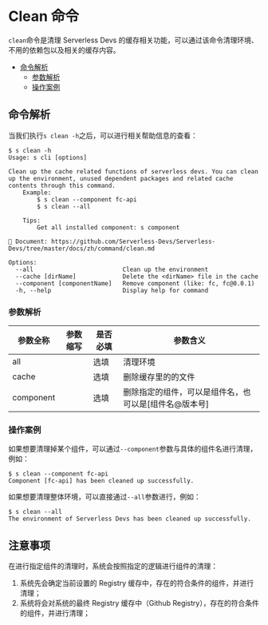 # Clean 命令

`clean`命令是清理 Serverless Devs 的缓存相关功能，可以通过该命令清理环境、不用的依赖包以及相关的缓存内容。

- [命令解析](#命令解析)
    - [参数解析](#参数解析)
    - [操作案例](#操作案例)
    
## 命令解析

当我们执行`s clean -h`之后，可以进行相关帮助信息的查看：

```shell script
$ s clean -h
Usage: s cli [options]

Clean up the cache related functions of serverless devs. You can clean up the environment, unused dependent packages and related cache contents through this command.
    Example:
        $ s clean --component fc-api
        $ s clean --all

    Tips:
        Get all installed component: s component

📖 Document: https://github.com/Serverless-Devs/Serverless-Devs/tree/master/docs/zh/command/clean.md

Options:
  --all                         Clean up the environment
  --cache [dirName]             Delete the <dirName> file in the cache
  --component [componentName]   Remove component (like: fc, fc@0.0.1)
  -h, --help                    Display help for command
```

### 参数解析

| 参数全称 | 参数缩写 | 是否必填 | 参数含义 |
|-----|-----|-----|-----|
| all |  | 选填 | 清理环境 |
| cache |  | 选填 | 删除缓存里的的<dirName>文件 |
| component |  | 选填 | 删除指定的组件，可以是组件名，也可以是[组件名@版本号] |

### 操作案例

如果想要清理掉某个组件，可以通过`--component`参数与具体的组件名进行清理，例如：

```shell script
$ s clean --component fc-api
Component [fc-api] has been cleaned up successfully.
```

如果想要清理整体环境，可以直接通过`--all`参数进行，例如：

```shell script
$ s clean --all       
The environment of Serverless Devs has been cleaned up successfully.
```

## 注意事项

在进行指定组件的清理时，系统会按照指定的逻辑进行组件的清理：
1. 系统先会确定当前设置的 Registry 缓存中，存在的符合条件的组件，并进行清理；
2. 系统将会对系统的最终 Registry 缓存中（Github Registry），存在的符合条件的组件，并进行清理；